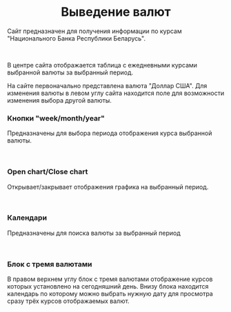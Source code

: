 
<h1 align="center">Выведение валют</h1>
<p>Сайт предназначен для получения информации по курсам "Национального Банка Республики Беларусь".</p><br>

<p>В центре сайта отображается таблица с ежедневными курсами выбранной валюты за выбранный период.</p>

<p>На сайте первоначально представлена валюта "Доллар США". Для изменения валюты в левом углу сайта находится поле для возможности изменения выбора другой валюты.</p>

<h3>Кнопки "week/month/year"</h3>
  <p>Предназначены для выбора периода отображения курса выбранной валюты.</p><br>
  
<h3>Open chart/Close chart</h3>
  <p>Открывает/закрывает отображения графика на выбранный период.</p><br>
  
<h3>Календари</h3>
  <p>Предназначены для поиска валюты за выбранный период</p><br>

<h3>Блок с тремя валютами</h3>
 <p>В правом верхнем углу блок с тремя валютами отображение курсов которых установлено на сегодняшний день. Внизу блока находится календарь по которому можно выбрать нужную дату для просмотра сразу трёх курсов отображаемых валют.</p>